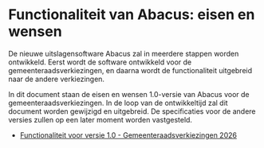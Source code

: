 # Functionaliteit van Abacus: eisen en wensen

De nieuwe uitslagensoftware Abacus zal in meerdere stappen worden ontwikkeld. Eerst wordt de software ontwikkeld voor de gemeenteraadsverkiezingen, en daarna wordt de functionaliteit uitgebreid naar de andere verkiezingen.

In dit document staan de eisen en wensen 1.0-versie van Abacus voor de gemeenteraadsverkiezingen.
In de loop van de ontwikkeltijd zal dit document worden gewijzigd en uitgebreid. De specificaties voor de andere versies zullen op een later moment worden vastgesteld.

- [Functionaliteit voor versie 1.0 - Gemeenteraadsverkiezingen 2026](versie-1.0-gr2026.md)
